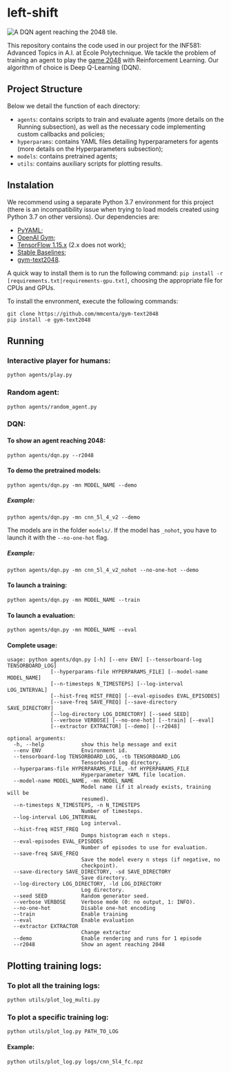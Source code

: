 # left-shift

![A DQN agent reaching the 2048 tile.](docs/2048.gif)

This repository contains the code used in our project for the INF581: Advanced Topics in A.I. at École Polytechnique. We tackle the problem of training an agent to play the [game 2048](https://en.wikipedia.org/wiki/2048_(video_game)) with Reinforcement Learning. Our algorithm of choice is Deep Q-Learning (DQN).

## Project Structure

Below we detail the function of each directory:

* `agents`: contains scripts to train and evaluate agents (more details on the Running subsection), as well as the necessary code implementing custom callbacks and policies;
* `hyperparams`: contains YAML files detailing hyperparameters for agents (more details on the Hyperparameters subsection);
* `models`: contains pretrained agents;
* `utils`: contains auxiliary scripts for plotting results.

## Instalation

We recommend using a separate Python 3.7 environment for this project (there is an incompatibility issue when trying to load models created using Python 3.7 on other versions). Our dependencies are:

* [PyYAML](https://pyyaml.org);
* [OpenAI Gym](https://github.com/openai/gym);
* [TensorFlow 1.15.x](https://www.tensorflow.org) (2.x does not work);
* [Stable Baselines](https://github.com/hill-a/stable-baselines);
* [gym-text2048](https://github.com/mmcenta/gym-text2048).

A quick way to install them is to run the following command:
`pip install -r [requirements.txt|requirements-gpu.txt]`,
choosing the appropriate file for CPUs and GPUs.

To install the envronment, execute the following commands:
```
git clone https://github.com/mmcenta/gym-text2048
pip install -e gym-text2048
```
## Running

### Interactive player for humans:
```
python agents/play.py
```

### Random agent:
```
python agents/random_agent.py
```

### DQN:

#### To show an agent reaching 2048:
```
python agents/dqn.py --r2048
```

#### To demo the pretrained models:
```
python agents/dqn.py -mn MODEL_NAME --demo
```
##### Example:
```
python agents/dqn.py -mn cnn_5l_4_v2 --demo
```
The models are in the folder `models/`.
If the model has `_nohot`, you have to launch it with the `--no-one-hot` flag.

##### Example:
```
python agents/dqn.py -mn cnn_5l_4_v2_nohot --no-one-hot --demo
```

#### To launch a training:
```
python agents/dqn.py -mn MODEL_NAME --train
```

#### To launch a evaluation:
```
python agents/dqn.py -mn MODEL_NAME --eval
```

#### Complete usage:
```
usage: python agents/dqn.py [-h] [--env ENV] [--tensorboard-log TENSORBOARD_LOG]
              [--hyperparams-file HYPERPARAMS_FILE] [--model-name MODEL_NAME]
              [--n-timesteps N_TIMESTEPS] [--log-interval LOG_INTERVAL]
              [--hist-freq HIST_FREQ] [--eval-episodes EVAL_EPISODES]
              [--save-freq SAVE_FREQ] [--save-directory SAVE_DIRECTORY]
              [--log-directory LOG_DIRECTORY] [--seed SEED]
              [--verbose VERBOSE] [--no-one-hot] [--train] [--eval]
              [--extractor EXTRACTOR] [--demo] [--r2048]

optional arguments:
  -h, --help            show this help message and exit
  --env ENV             Environment id.
  --tensorboard-log TENSORBOARD_LOG, -tb TENSORBOARD_LOG
                        Tensorboard log directory.
  --hyperparams-file HYPERPARAMS_FILE, -hf HYPERPARAMS_FILE
                        Hyperparameter YAML file location.
  --model-name MODEL_NAME, -mn MODEL_NAME
                        Model name (if it already exists, training will be
                        resumed).
  --n-timesteps N_TIMESTEPS, -n N_TIMESTEPS
                        Number of timesteps.
  --log-interval LOG_INTERVAL
                        Log interval.
  --hist-freq HIST_FREQ
                        Dumps histogram each n steps.
  --eval-episodes EVAL_EPISODES
                        Number of episodes to use for evaluation.
  --save-freq SAVE_FREQ
                        Save the model every n steps (if negative, no
                        checkpoint).
  --save-directory SAVE_DIRECTORY, -sd SAVE_DIRECTORY
                        Save directory.
  --log-directory LOG_DIRECTORY, -ld LOG_DIRECTORY
                        Log directory.
  --seed SEED           Random generator seed.
  --verbose VERBOSE     Verbose mode (0: no output, 1: INFO).
  --no-one-hot          Disable one-hot encoding
  --train               Enable training
  --eval                Enable evaluation
  --extractor EXTRACTOR
                        Change extractor
  --demo                Enable rendering and runs for 1 episode
  --r2048               Show an agent reaching 2048
```

## Plotting training logs:

### To plot all the training logs:
```
python utils/plot_log_multi.py
```

### To plot a specific training log:
```
python utils/plot_log.py PATH_TO_LOG
```
#### Example:
```
python utils/plot_log.py logs/cnn_5l4_fc.npz
```



